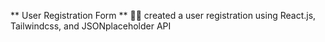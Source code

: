 ** User Registration Form **
:woman_technologist: created a user registration using React.js, 
Tailwindcss, 
and JSONplaceholder API



